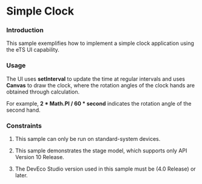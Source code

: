 # Simple Clock

### Introduction

This sample exemplifies how to implement a simple clock application using the eTS UI capability.

### Usage

The UI uses **setInterval** to update the time at regular intervals and uses **Canvas** to draw the clock, where the rotation angles of the clock hands are obtained through calculation.

For example, **2 * Math.PI / 60 * second** indicates the rotation angle of the second hand.

### Constraints

1. This sample can only be run on standard-system devices.

2. This sample demonstrates the stage model, which supports only API Version 10 Release.

3. The DevEco Studio version used in this sample must be (4.0 Release) or later.
